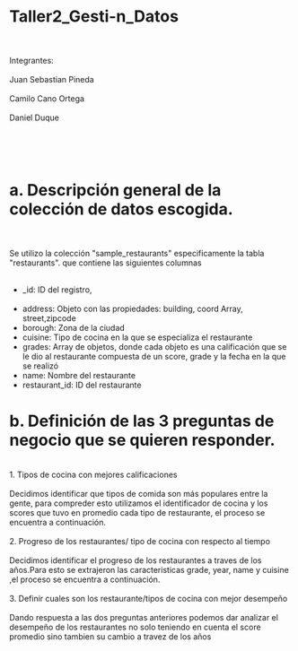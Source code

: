 # Taller2_Gesti-n_Datos
</br></br>
Integrantes:</br></br>
Juan Sebastian Pineda</br></br>
Camilo Cano Ortega</br></br>
Daniel Duque</br></br>

</br></br>

# a. Descripción general de la colección de datos escogida.
</br></br>
Se utilizo la colección "sample_restaurants" especificamente la tabla "restaurants". que contiene las siguientes columnas
</br></br>
*   _id: ID del registro, </br></br>
*   address: Objeto con las propiedades: building, coord Array, street,zipcode </br>
*   borough: Zona de la ciudad </br>
*   cuisine: Tipo de cocina en la que se especializa el restaurante </br>
*   grades: Array de objetos, donde cada objeto es una calificación que se le dio al restaurante compuesta de un score, grade y la fecha en la que se realizó
*   name: Nombre del restaurante </br>
*   restaurant_id: ID del restaurante </br>

# b. Definición de las 3 preguntas de negocio que se quieren responder.
</br>
1.   Tipos de cocina con mejores calificaciones
</br></br>
Decidimos identificar que tipos de comida son más populares entre la gente, para compreder esto utilizamos el identificador de cocina y los scores que tuvo en promedio cada tipo de restaurante, el proceso se encuentra a continuación.
</br></br>
2.   Progreso de los restaurantes/ tipo de cocina con respecto al tiempo
</br></br>
Decidimos identificar el progreso de los restaurantes a traves de los años.Para esto se extrajeron las caracteristicas grade, year, name y cuisine  ,el proceso se encuentra a continuación.
</br></br>
3.   Definir cuales son los restaurante/tipos de cocina con mejor desempeño
</br></br>
Dando respuesta a las dos preguntas anteriores podemos dar analizar el desempeño de los restaurantes no solo teniendo en cuenta el score promedio sino tambien su cambio a travez de los años
</br></br>

